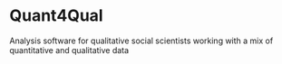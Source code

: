 # Quant4Qual
Analysis software for qualitative social scientists working with a mix of quantitative and qualitative data
